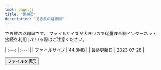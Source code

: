 ```yaml
---
tmpl: page.j2
title: "路線図"
description: "でき鉄の路線図"
---
```


でき鉄の路線図です。
ファイルサイズが大きいので従量課金制インターネット接続を利用している際はご注意ください。

| :---: | :---: |
| ファイルサイズ | 44.8MB |
| 最終更新日 | 2023-07-28 |

<button onclick="this.outerHTML='<a href=\'/assets/image/map/dekitetsu.png\'><img src=\'/assets/image/map/dekitetsu.png\'></a>'">ファイルを表示</button>